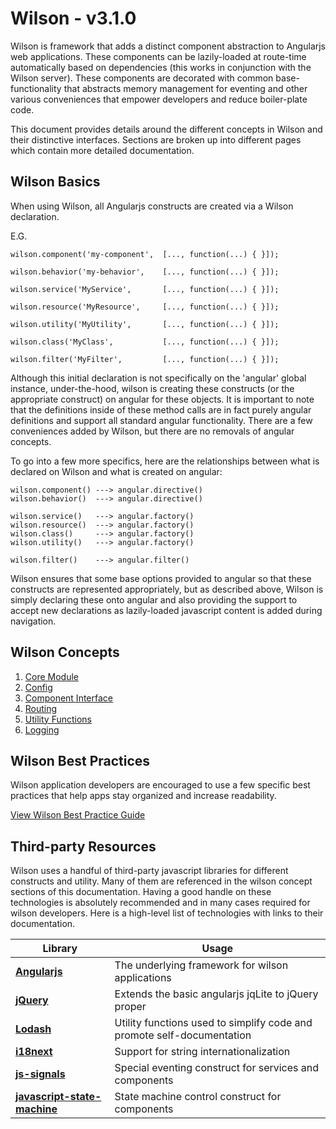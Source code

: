 # Wilson - v3.1.0

Wilson is framework that adds a distinct component abstraction to Angularjs web applications. These components 
can be lazily-loaded at route-time automatically based on dependencies (this works in conjunction with the Wilson
server). These components are decorated with common base-functionality that abstracts memory management for eventing
and other various conveniences that empower developers and reduce boiler-plate code. 

This document provides details around the different concepts in Wilson and their distinctive interfaces. Sections
are broken up into different pages which contain more detailed documentation.

## Wilson Basics

When using Wilson, all Angularjs constructs are created via a Wilson declaration.

E.G.
```
wilson.component('my-component',  [..., function(...) { }]);
 
wilson.behavior('my-behavior',    [..., function(...) { }]);
 
wilson.service('MyService',       [..., function(...) { }]);
 
wilson.resource('MyResource',     [..., function(...) { }]);
 
wilson.utility('MyUtility',       [..., function(...) { }]);
 
wilson.class('MyClass',           [..., function(...) { }]);
 
wilson.filter('MyFilter',         [..., function(...) { }]);
```

Although this initial declaration is not specifically on the 'angular' global instance, under-the-hood, wilson
is creating these constructs (or the appropriate construct) on angular for these objects.  It is important to note
that the definitions inside of these method calls are in fact purely angular definitions and support all standard
angular functionality. There are a few conveniences added by Wilson, but there are no removals of angular concepts.

To go into a few more specifics, here are the relationships between what is declared on Wilson and what is created
on angular:

```
wilson.component() ---> angular.directive()
wilson.behavior()  ---> angular.directive()
  
wilson.service()   ---> angular.factory()
wilson.resource()  ---> angular.factory()
wilson.class()     ---> angular.factory()
wilson.utility()   ---> angular.factory()
  
wilson.filter()    ---> angular.filter()
```

Wilson ensures that some base options provided to angular so that these constructs are represented appropriately, but as
described above, Wilson is simply declaring these onto angular and also providing the support to accept new declarations
as lazily-loaded javascript content is added during navigation.


## Wilson Concepts


1. [Core Module](./concepts/wilson/core.md)
2. [Config](./concepts/wilson/core.md#wilson-config)
3. [Component Interface](./concepts/components/components.md)
4. [Routing](./concepts/routing/routing.md)
5. [Utility Functions](./concepts/utilities/utilities.md)
6. [Logging](./concepts/logging/logging.md)


## Wilson Best Practices

Wilson application developers are encouraged to use a few specific best practices that help apps stay organized and increase readability.

[View Wilson Best Practice Guide](./best-practices.md)

## Third-party Resources

Wilson uses a handful of third-party javascript libraries for different constructs and utility. Many of them are referenced
in the wilson concept sections of this documentation. Having a good handle on these technologies is absolutely recommended and
in many cases required for wilson developers. Here is a high-level list of technologies with links to their documentation.

| Library                                                                                 | Usage                                                                    |
| --------------------------------------------------------------------------------------- | ------------------------------------------------------------------------ |
| [**Angularjs**](https://docs.angularjs.org/guide)                                       | The underlying framework for wilson applications                         |
| [**jQuery**](http://api.jquery.com/)                                                    | Extends the basic angularjs jqLite to jQuery proper                      |
| [**Lodash**](https://lodash.com/docs/4.17.4)                                            | Utility functions used to simplify code and promote self-documentation   |
| [**i18next**](https://github.com/i18next/i18next/tree/2.2.0)                            | Support for string internationalization                                  |
| [**js-signals**](https://millermedeiros.github.io/js-signals/)                          | Special eventing construct for services and components                   |
| [**javascript-state-machine**](https://github.com/jakesgordon/javascript-state-machine) | State machine control construct for components                           |

